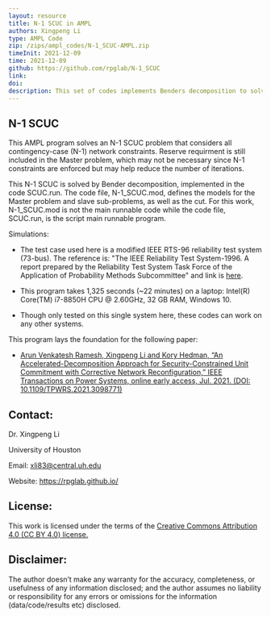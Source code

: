 ```yaml
---
layout: resource
title: N-1 SCUC in AMPL
authors: Xingpeng Li
type: AMPL Code
zip: /zips/ampl_codes/N-1_SCUC-AMPL.zip
timeInit: 2021-12-09
time: 2021-12-09
github: https://github.com/rpglab/N-1_SCUC
link: 
doi: 
description: This set of codes implements Benders decomposition to solve the N-1 security-constrained unit commitment (N-1 SCUC) that considers all contingency-case network constraints.
---
```



## N-1 SCUC
This AMPL program solves an N-1 SCUC problem that considers all contingency-case (N-1) network constraints. Reserve requirment is still included in the Master problem, which may not be necessary since N-1 constraints are enforced but may help reduce the number of iterations. 

This N-1 SCUC is solved by Bender decomposition, implemented in the code SCUC.run. The code file, N-1_SCUC.mod, defines the models for the Master problem and slave sub-problems, as well as the cut. For this work, N-1_SCUC.mod is not the main runnable code while the code file, SCUC.run, is the script main runnable program.

Simulations:
* The test case used here is a modified IEEE RTS-96 reliability test system (73-bus). The reference is: "The IEEE Reliability Test System-1996. A report prepared by the Reliability Test System Task Force of the Application of Probability Methods Subcommittee" and link is <a class="" target="_blank" href="https://ieeexplore.ieee.org/document/780914">here</a>. 

* This program takes 1,325 seconds (~22 minutes) on a laptop: Intel(R) Core(TM) i7-8850H CPU @ 2.60GHz, 32 GB RAM, Windows 10.

* Though only tested on this single system here, these codes can work on any other systems.

This program lays the foundation for the following paper: 

* <a class="off" href="https://ieeexplore.ieee.org/document/9492752" target="_blank">Arun Venkatesh Ramesh, Xingpeng Li and Kory Hedman, “An Accelerated-Decomposition Approach for Security-Constrained Unit Commitment with Corrective Network Reconfiguration,” IEEE Transactions on Power Systems, online early access, Jul. 2021. (DOI: 10.1109/TPWRS.2021.3098771)</a>

## Contact:
Dr. Xingpeng Li

University of Houston

Email: xli83@central.uh.edu

Website: <a class="off" href="/"  target="_blank">https://rpglab.github.io/</a>


## License:
This work is licensed under the terms of the <a class="off" href="https://creativecommons.org/licenses/by/4.0/"  target="_blank">Creative Commons Attribution 4.0 (CC BY 4.0) license.</a>


## Disclaimer:
The author doesn’t make any warranty for the accuracy, completeness, or usefulness of any information disclosed; and the author assumes no liability or responsibility for any errors or omissions for the information (data/code/results etc) disclosed.
